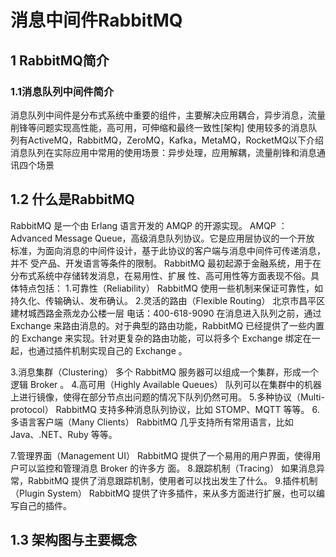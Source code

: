 # 消息中间件RabbitMQ 

## 1 RabbitMQ简介 

### 1.1消息队列中间件简介 

消息队列中间件是分布式系统中重要的组件，主要解决应用耦合，异步消息，流量削锋等问题实现高性能，高可用，可伸缩和最终一致性[架构] 使用较多的消息队列有ActiveMQ，RabbitMQ，ZeroMQ，Kafka，MetaMQ，RocketMQ以下介绍消息队列在实际应用中常用的使用场景：异步处理，应用解耦，流量削锋和消息通讯四个场景 

## 1.2 什么是RabbitMQ 

RabbitMQ 是一个由 Erlang 语言开发的 AMQP 的开源实现。
AMQP ：Advanced Message Queue，高级消息队列协议。它是应用层协议的一个开放
标准，为面向消息的中间件设计，基于此协议的客户端与消息中间件可传递消息，并不
受产品、开发语言等条件的限制。
RabbitMQ 最初起源于金融系统，用于在分布式系统中存储转发消息，在易用性、扩展
性、高可用性等方面表现不俗。具体特点包括：
1.可靠性（Reliability）
RabbitMQ 使用一些机制来保证可靠性，如持久化、传输确认、发布确认。
2.灵活的路由（Flexible Routing）
北京市昌平区建材城西路金燕龙办公楼一层 电话：400-618-9090
在消息进入队列之前，通过 Exchange 来路由消息的。对于典型的路由功能，RabbitMQ
已经提供了一些内置的 Exchange 来实现。针对更复杂的路由功能，可以将多个
Exchange 绑定在一起，也通过插件机制实现自己的 Exchange 。 

3.消息集群（Clustering）
多个 RabbitMQ 服务器可以组成一个集群，形成一个逻辑 Broker 。
4.高可用（Highly Available Queues）
队列可以在集群中的机器上进行镜像，使得在部分节点出问题的情况下队列仍然可用。
5.多种协议（Multi-protocol）
RabbitMQ 支持多种消息队列协议，比如 STOMP、MQTT 等等。
6.多语言客户端（Many Clients）
RabbitMQ 几乎支持所有常用语言，比如 Java、.NET、Ruby 等等。 

7.管理界面（Management UI）
RabbitMQ 提供了一个易用的用户界面，使得用户可以监控和管理消息 Broker 的许多方
面。
8.跟踪机制（Tracing）
如果消息异常，RabbitMQ 提供了消息跟踪机制，使用者可以找出发生了什么。
9.插件机制（Plugin System）
RabbitMQ 提供了许多插件，来从多方面进行扩展，也可以编写自己的插件。 

## 1.3 架构图与主要概念 